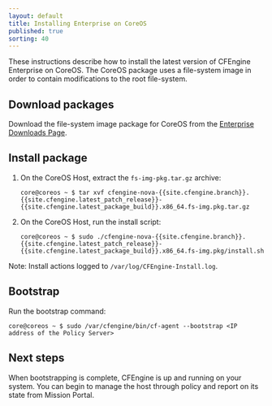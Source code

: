 ```yaml
---
layout: default
title: Installing Enterprise on CoreOS
published: true
sorting: 40
---
```


These instructions describe how to install the latest version of CFEngine
Enterprise on CoreOS. The CoreOS package uses a file-system image in order to
contain modifications to the root file-system.

## Download packages

Download the file-system image package for CoreOS from the [Enterprise Downloads Page](http://cfengine.com/product/free-download).

## Install package

1. On the CoreOS Host, extract the `fs-img-pkg.tar.gz` archive:

    ```console
    core@coreos ~ $ tar xvf cfengine-nova-{{site.cfengine.branch}}.{{site.cfengine.latest_patch_release}}-{{site.cfengine.latest_package_build}}.x86_64.fs-img.pkg.tar.gz
    ```

2. On the CoreOS Host, run the install script:

    ```console
    core@coreos ~ $ sudo ./cfengine-nova-{{site.cfengine.branch}}.{{site.cfengine.latest_patch_release}}-{{site.cfengine.latest_package_build}}.x86_64.fs-img.pkg/install.sh
    ```

Note: Install actions logged to `/var/log/CFEngine-Install.log`.

## Bootstrap

Run the bootstrap command:

```console
core@coreos ~ $ sudo /var/cfengine/bin/cf-agent --bootstrap <IP address of the Policy Server>
```

## Next steps

When bootstrapping is complete, CFEngine is up and running on your system. You
can begin to manage the host through policy and report on its state from Mission
Portal.
